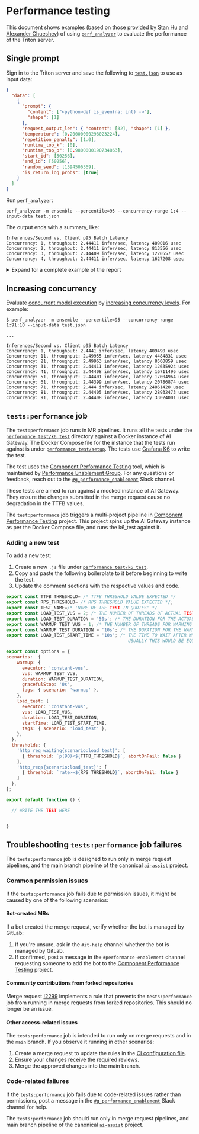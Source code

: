 # Performance testing

This document shows examples (based on those [provided by Stan Hu](https://gitlab.com/gitlab-org/modelops/applied-ml/code-suggestions/ai-assist/-/issues/77#note_1402837192)
and [Alexander Chueshev](https://gitlab.com/gitlab-org/modelops/applied-ml/code-suggestions/ai-assist/-/merge_requests/126))
of using [`perf_analyzer`](https://github.com/triton-inference-server/client/blob/main/src/c%2B%2B/perf_analyzer/README.md) to evaluate the performance of the Triton server.

## Single prompt

Sign in to the Triton server and save the following to [`test.json`](assets/test.json) to use as input data:

```json
{
  "data": [
    {
      "prompt": {
        "content": ["<python>def is_even(na: int) ->"],
        "shape": [1]
      },
      "request_output_len": { "content": [32], "shape": [1] },
      "temperature": [0.20000000298023224],
      "repetition_penalty": [1.0],
      "runtime_top_k": [0],
      "runtime_top_p": [0.9800000190734863],
      "start_id": [50256],
      "end_id": [50256],
      "random_seed": [1594506369],
      "is_return_log_probs": [true]
    }
  ]
}
```

Run `perf_analyzer`:

```shell
perf_analyzer -m ensemble --percentile=95 --concurrency-range 1:4 --input-data test.json
```

The output ends with a summary, like:

```plaintext
Inferences/Second vs. Client p95 Batch Latency
Concurrency: 1, throughput: 2.44411 infer/sec, latency 409016 usec
Concurrency: 2, throughput: 2.44411 infer/sec, latency 813556 usec
Concurrency: 3, throughput: 2.44409 infer/sec, latency 1220557 usec
Concurrency: 4, throughput: 2.44411 infer/sec, latency 1627208 usec
```

<details>
<summary>Expand for a complete example of the report</summary>

```shell
$ perf_analyzer -m ensemble --percentile=95 --concurrency-range 1:4 --input-data test

 Successfully read data for 1 stream/streams with 1 step/steps.
*** Measurement Settings ***
  Batch size: 1
  Using "time_windows" mode for stabilization
  Measurement window: 5000 msec
  Latency limit: 0 msec
  Concurrency limit: 4 concurrent requests
  Using synchronous calls for inference
  Stabilizing using p95 latency

Request concurrency: 1
  Client:
    Request count: 44
    Throughput: 2.44411 infer/sec
    p50 latency: 408536 usec
    p90 latency: 408932 usec
    p95 latency: 409016 usec
    p99 latency: 414229 usec
    Avg HTTP time: 408686 usec (send/recv 75 usec + response wait 408611 usec)
  Server:
    Inference count: 44
    Execution count: 44
    Successful request count: 44
    Avg request latency: 408328 usec (overhead 95 usec + queue 171 usec + compute 408062 usec)

  Composing models:
  fastertransformer, version:
      Inference count: 44
      Execution count: 44
      Successful request count: 44
      Avg request latency: 406661 usec (overhead 78 usec + queue 66 usec + compute input 114 usec + compute infer 406144 usec + compute output 258 usec)

  postprocessing, version:
      Inference count: 44
      Execution count: 44
      Successful request count: 44
      Avg request latency: 803 usec (overhead 11 usec + queue 60 usec + compute input 71 usec + compute infer 478 usec + compute output 182 usec)

  preprocessing, version:
      Inference count: 45
      Execution count: 45
      Successful request count: 45
      Avg request latency: 869 usec (overhead 11 usec + queue 45 usec + compute input 21 usec + compute infer 720 usec + compute output 71 usec)

Request concurrency: 2
  Client:
    Request count: 44
    Throughput: 2.44411 infer/sec
    p50 latency: 813212 usec
    p90 latency: 813506 usec
    p95 latency: 813556 usec
    p99 latency: 813760 usec
    Avg HTTP time: 24395907 usec (send/recv 2219 usec + response wait 24393688 usec)
  Server:
    Inference count: 44
    Execution count: 44
    Successful request count: 44
    Avg request latency: 803268 usec (overhead 103 usec + queue 394618 usec + compute 408547 usec)

  Composing models:
  fastertransformer, version:
      Inference count: 44
      Execution count: 44
      Successful request count: 44
      Avg request latency: 801086 usec (overhead 78 usec + queue 394515 usec + compute input 139 usec + compute infer 406114 usec + compute output 239 usec)

  postprocessing, version:
      Inference count: 44
      Execution count: 44
      Successful request count: 44
      Avg request latency: 1311 usec (overhead 14 usec + queue 61 usec + compute input 71 usec + compute infer 519 usec + compute output 646 usec)

  preprocessing, version:
      Inference count: 45
      Execution count: 45
      Successful request count: 45
      Avg request latency: 869 usec (overhead 9 usec + queue 42 usec + compute input 21 usec + compute infer 726 usec + compute output 70 usec)

Request concurrency: 3
  Client:
    Request count: 44
    Throughput: 2.44409 infer/sec
    p50 latency: 1219880 usec
    p90 latency: 1220283 usec
    p95 latency: 1220557 usec
    p99 latency: 1220691 usec
    Avg HTTP time: 0 usec (send/recv 0 usec + response wait 0 usec)
  Server:
    Inference count: 44
    Execution count: 44
    Successful request count: 44
    Avg request latency: 1198039 usec (overhead 105 usec + queue 789386 usec + compute 408548 usec)

  Composing models:
  fastertransformer, version:
      Inference count: 44
      Execution count: 44
      Successful request count: 44
      Avg request latency: 1195852 usec (overhead 76 usec + queue 789289 usec + compute input 132 usec + compute infer 406113 usec + compute output 241 usec)

  postprocessing, version:
      Inference count: 44
      Execution count: 44
      Successful request count: 44
      Avg request latency: 1303 usec (overhead 15 usec + queue 56 usec + compute input 74 usec + compute infer 519 usec + compute output 638 usec)

  preprocessing, version:
      Inference count: 45
      Execution count: 45
      Successful request count: 45
      Avg request latency: 878 usec (overhead 8 usec + queue 41 usec + compute input 21 usec + compute infer 736 usec + compute output 71 usec)

Request concurrency: 4
  Client:
    Request count: 44
    Throughput: 2.44411 infer/sec
    p50 latency: 1626522 usec
    p90 latency: 1627196 usec
    p95 latency: 1627208 usec
    p99 latency: 1627557 usec
    Avg HTTP time: 0 usec (send/recv 0 usec + response wait 0 usec)
  Server:
    Inference count: 44
    Execution count: 44
    Successful request count: 44
    Avg request latency: 1593023 usec (overhead 103 usec + queue 1184297 usec + compute 408623 usec)

  Composing models:
  fastertransformer, version:
      Inference count: 44
      Execution count: 44
      Successful request count: 44
      Avg request latency: 1590807 usec (overhead 77 usec + queue 1184199 usec + compute input 148 usec + compute infer 406134 usec + compute output 248 usec)

  postprocessing, version:
      Inference count: 44
      Execution count: 44
      Successful request count: 44
      Avg request latency: 1333 usec (overhead 16 usec + queue 54 usec + compute input 74 usec + compute infer 516 usec + compute output 672 usec)

  preprocessing, version:
      Inference count: 45
      Execution count: 45
      Successful request count: 45
      Avg request latency: 882 usec (overhead 9 usec + queue 44 usec + compute input 22 usec + compute infer 734 usec + compute output 72 usec)

Inferences/Second vs. Client p95 Batch Latency
Concurrency: 1, throughput: 2.44411 infer/sec, latency 409016 usec
Concurrency: 2, throughput: 2.44411 infer/sec, latency 813556 usec
Concurrency: 3, throughput: 2.44409 infer/sec, latency 1220557 usec
Concurrency: 4, throughput: 2.44411 infer/sec, latency 1627208 usec
```

</details>

## Increasing concurrency

Evaluate [concurrent model execution](https://github.com/triton-inference-server/tutorials/tree/main/Conceptual_Guide/Part_2-improving_resource_utilization#concurrent-model-execution)
by [increasing concurrency levels](https://github.com/triton-inference-server/client/blob/main/src/c%2B%2B/perf_analyzer/docs/cli.md#--concurrency-rangestartendstep). For example:

```shell
$ perf_analyzer -m ensemble --percentile=95 --concurrency-range 1:91:10 --input-data test.json

...

Inferences/Second vs. Client p95 Batch Latency
Concurrency: 1, throughput: 2.4441 infer/sec, latency 409490 usec
Concurrency: 11, throughput: 2.49955 infer/sec, latency 4484831 usec
Concurrency: 21, throughput: 2.49963 infer/sec, latency 8560859 usec
Concurrency: 31, throughput: 2.44411 infer/sec, latency 12635924 usec
Concurrency: 41, throughput: 2.44408 infer/sec, latency 16711496 usec
Concurrency: 51, throughput: 2.44401 infer/sec, latency 17004964 usec
Concurrency: 61, throughput: 2.44399 infer/sec, latency 20786874 usec
Concurrency: 71, throughput: 2.444 infer/sec, latency 24861428 usec
Concurrency: 81, throughput: 2.44405 infer/sec, latency 28932473 usec
Concurrency: 91, throughput: 2.44408 infer/sec, latency 33024001 usec
```

## `tests:performance` job

The `test:performance` job runs in MR pipelines. It runs all the tests under the [`performance_test/k6_test`](../performance_tests/k6_test/) directory against a Docker instance of AI Gateway. The Docker Compose file for the instance that the tests run against is under [`performance_test/setup`](../performance_tests/setup/docker-compose.yml). The tests use [Grafana K6](https://grafana.com/docs/k6/latest/) to write the test.

The test uses the [Component Performance Testing](https://gitlab.com/gitlab-org/quality/component-performance-testing-aigw-poc) tool, which is maintained by [Performance Enablement Group](https://handbook.gitlab.com/handbook/engineering/infrastructure-platforms/developer-experience/performance-enablement/). For any questions or feedback, reach out to the [`#g_performance_enablement`](https://gitlab.enterprise.slack.com/archives/C081476PPAM) Slack channel.

These tests are aimed to run against a mocked instance of AI Gateway. They ensure the changes submitted in the merge request cause no degradation in the TTFB values.

The `test:performance` job triggers a multi-project pipeline in [Component Performance Testing](https://gitlab.com/gitlab-org/quality/component-performance-testing-aigw-poc) project. This project spins up the AI Gateway instance as per the Docker Compose file, and runs the k6_test against it.

### Adding a new test

To add a new test:

1. Create a new `.js` file under [`performance_test/k6_test`](../performance_tests/k6_test/).
1. Copy and paste the following boilerplate to it before beginning to write the test.
1. Update the comment sections with the respective values and code.

```javascript
export const TTFB_THRESHOLD= /* TTFB THRESHOLD VALUE EXPECTED */
export const RPS_THRESHOLD= /* RPS THRESHOLD VALUE EXPECTED */;
export const TEST_NAME=/* 'NAME OF THE TEST IN QUOTES' */
export const LOAD_TEST_VUS = 2; /* THE NUMBER OF THREADS OF ACTUAL TEST */
export const LOAD_TEST_DURATION = '50s'; /* THE DURATION FOR THE ACTUAL TEST RUN */
export const WARMUP_TEST_VUS = 1; /* THE NUMBER OF THREADS FOR WARMING UP THE SYSTEM */
export const WARMUP_TEST_DURATION = '10s'; /* THE DURATION FOR THE WARMUP RUN */
export const LOAD_TEST_START_TIME = '10s'; /* THE TIME TO WAIT AFTER WHICH THE LOAD TEST STARTS
                                              USUALLY THIS WOULD BE EQUAL TO WARMUP_TEST_DURATION */

export const options = {
scenarios:  {
    warmup: {
      executor: 'constant-vus',
      vus: WARMUP_TEST_VUS,
      duration: WARMUP_TEST_DURATION,
      gracefulStop: '0s',
      tags: { scenario: 'warmup' },
    },
    load_test: {
      executor: 'constant-vus',
      vus: LOAD_TEST_VUS,
      duration: LOAD_TEST_DURATION,
      startTime: LOAD_TEST_START_TIME,
      tags: { scenario: 'load_test' },
    },
  },
  thresholds: {
    'http_req_waiting{scenario:load_test}': [
      { threshold: `p(90)<${TTFB_THRESHOLD}`, abortOnFail: false }
    ],
    'http_reqs{scenario:load_test}': [
      { threshold: `rate>=${RPS_THRESHOLD}`, abortOnFail: false }
    ]
  },
};

export default function () {

  // WRITE THE TEST HERE


}

```

## Troubleshooting `tests:performance` job failures

The `tests:performance` job is designed to run only in merge request pipelines, and the main branch pipeline of the canonical [`ai-assist`](https://gitlab.com/gitlab-org/modelops/applied-ml/code-suggestions/ai-assist) project.

### Common permission issues

If the `tests:performance` job fails due to permission issues, it might be caused by one of the following scenarios:

#### Bot-created MRs

If a bot created the merge request, verify whether the bot is managed by GitLab:

1. If you're unsure, ask in the `#it-help` channel whether the bot is managed by GitLab.
1. If confirmed, post a message in the `#performance-enablement` channel requesting someone to add the bot to the [Component Performance Testing](https://gitlab.com/gitlab-org/quality/component-performance-testing-aigw-poc) project.

#### Community contributions from forked repositories

Merge request [!2299](https://gitlab.com/gitlab-org/modelops/applied-ml/code-suggestions/ai-assist/-/merge_requests/2299) implements a rule that prevents the `tests:performance` job from running in merge requests from forked repositories. This should no longer be an issue.

#### Other access-related issues

The `tests:performance` job is intended to run only on merge requests and in the `main` branch. If you observe it running in other scenarios:

1. Create a merge request to update the rules in the [CI configuration file](../.gitlab/ci/performance.gitlab-ci.yml).
1. Ensure your changes receive the required reviews.
1. Merge the approved changes into the main branch.

### Code-related failures

If the `tests:performance` job fails due to code-related issues rather than permissions, post a message in the [`#g_performance_enablement`](https://gitlab.enterprise.slack.com/archives/C081476PPAM) Slack channel for help.

The `tests:performance` job should run only in merge request pipelines, and main branch pipeline of the canonical [`ai-assist`](https://gitlab.com/gitlab-org/modelops/applied-ml/code-suggestions/ai-assist) project.
